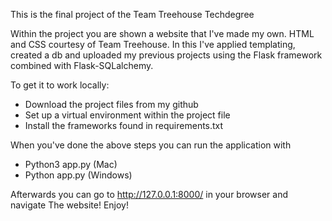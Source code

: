 This is the final project of the Team Treehouse Techdegree

Within the project you are shown a website that I've made my own. HTML and CSS
courtesy of Team Treehouse. In this I've applied templating, created a db and
uploaded my previous projects using the Flask framework combined with
Flask-SQLalchemy.

To get it to work locally:
- Download the project files from my github
- Set up a virtual environment within the project file
- Install the frameworks found in requirements.txt

When you've done the above steps you can run the application with
- Python3 app.py (Mac)
- Python app.py (Windows)

Afterwards you can go to http://127.0.0.1:8000/ in your browser and navigate
The website! Enjoy!
